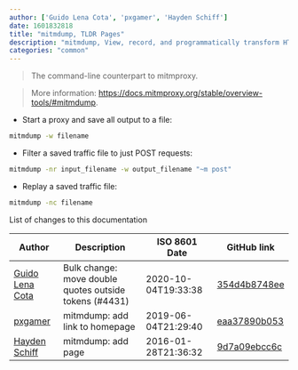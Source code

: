 ```yaml
---
author: ['Guido Lena Cota', 'pxgamer', 'Hayden Schiff']
date: 1601832818
title: "mitmdump, TLDR Pages"
description: "mitmdump, View, record, and programmatically transform HTTP traffic."
categories: "common"
---
```

> The command-line counterpart to mitmproxy.

> More information: <https://docs.mitmproxy.org/stable/overview-tools/#mitmdump>.

- Start a proxy and save all output to a file:

```bash
mitmdump -w filename
```

- Filter a saved traffic file to just POST requests:

```bash
mitmdump -nr input_filename -w output_filename "~m post"
```

- Replay a saved traffic file:

```bash
mitmdump -nc filename
```
List of changes to this documentation


Author | Description | ISO 8601 Date | GitHub link
------|-----|-----|-----
[Guido Lena Cota](mailto:guido.lenacota@kreuzwerker.de) | Bulk change: move double quotes outside tokens (#4431) | 2020-10-04T19:33:38 | [354d4b8748ee](https://github.com/tldr-pages/tldr/commit/354d4b8748ee58813dd6830ced7c3b11067255d7)
[pxgamer](mailto:owzie123@gmail.com) | mitmdump: add link to homepage | 2019-06-04T21:29:40 | [eaa37890b053](https://github.com/tldr-pages/tldr/commit/eaa37890b0536fd1490edde3e7a2ee072ba7e7bf)
[Hayden Schiff](mailto:oxguy3@gmail.com) | mitmdump: add page | 2016-01-28T21:36:32 | [9d7a09ebcc6c](https://github.com/tldr-pages/tldr/commit/9d7a09ebcc6cca3623b993c9ac0c4247ad767e00)

